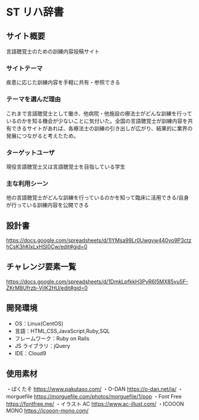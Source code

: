 # ST リハ辞書

## サイト概要

言語聴覚士のための訓練内容投稿サイト

### サイトテーマ

疾患に応じた訓練内容を手軽に共有・参照できる

### テーマを選んだ理由

これまで言語聴覚士として働き、他病院・他施設の療法士がどんな訓練を行っているのかを知る機会が少ないことに気付いた。全国の言語聴覚士が訓練内容を共有できるサイトがあれば、各療法士の訓練の引き出しが広がり、結果的に業界の発展につながると考えたため。

### ターゲットユーザ

現役言語聴覚士又は言語聴覚士を目指している学生

### 主な利用シーン

他の言語聴覚士がどんな訓練を行っているのかを知って臨床に活用できる/自身が行っている訓練内容を公開できる

## 設計書

https://docs.google.com/spreadsheets/d/1lYMsa99Lr0Uwgvw440yo9P3ctzhCsK3hKlxLxHSI0Cw/edit#gid=0

## チャレンジ要素一覧

https://docs.google.com/spreadsheets/d/1DmkLpfkkH3PyR6l5MX85vu5F-ZKrM8Ufrzb-VjIK2HU/edit#gid=0

## 開発環境

- OS：Linux(CentOS)
- 言語：HTML,CSS,JavaScript,Ruby,SQL
- フレームワーク：Ruby on Rails
- JS ライブラリ：jQuery
- IDE：Cloud9

## 使用素材

・ぱくたそ https://www.pakutaso.com/
・O-DAN https://o-dan.net/ja/
・morguefile https://morguefile.com/photos/morguefile/1/pop
・Font Free https://fontfree.me/
・イラスト AC https://www.ac-illust.com/
・ICOOON MONO https://icooon-mono.com/

<!-- - 外部サービスの画像素材・音声素材を使用した場合は、必ずサービス名と URL を明記してください。 -->
<!-- - 使用しない場合は、使用素材の項目を README から削除してください。 -->
